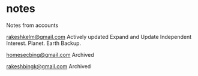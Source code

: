 # notes
Notes from accounts

rakeshkelm@gmail.com
Actively updated 
Expand and Update Independent Interest.
Planet.
Earth Backup.

homesecbing@gmail.com
Archived

rakeshbingk@gmail.com
Archived
